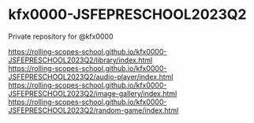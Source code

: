 # kfx0000-JSFEPRESCHOOL2023Q2
Private repository for @kfx0000

https://rolling-scopes-school.github.io/kfx0000-JSFEPRESCHOOL2023Q2/library/index.html
<br>
https://rolling-scopes-school.github.io/kfx0000-JSFEPRESCHOOL2023Q2/audio-player/index.html
<br>
https://rolling-scopes-school.github.io/kfx0000-JSFEPRESCHOOL2023Q2/image-gallery/index.html
<br>
https://rolling-scopes-school.github.io/kfx0000-JSFEPRESCHOOL2023Q2/random-game/index.html
